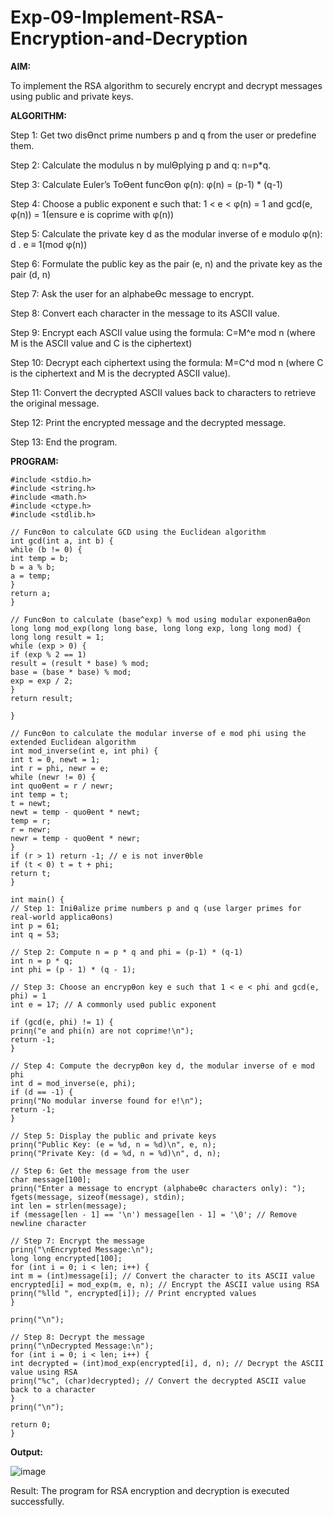 # Exp-09-Implement-RSA-Encryption-and-Decryption

**AIM:**


To implement the RSA algorithm to securely encrypt and decrypt messages using public and private
keys.


**ALGORITHM:**


Step 1:
Get two disƟnct prime numbers p and q from the user or predefine them.

Step 2:
Calculate the modulus n by mulƟplying p and q: n=p*q.

Step 3:
Calculate Euler’s ToƟent funcƟon φ(n): φ(n) = (p-1) * (q-1)

Step 4:
Choose a public exponent e such that: 1 < e < φ(n) = 1 and gcd(e, φ(n)) = 1(ensure e is coprime with
φ(n))

Step 5:
Calculate the private key d as the modular inverse of e modulo φ(n): d . e ≡ 1(mod φ(n))

Step 6:
Formulate the public key as the pair (e, n) and the private key as the pair (d, n)

Step 7:
Ask the user for an alphabeƟc message to encrypt.

Step 8:
Convert each character in the message to its ASCII value.

Step 9:
Encrypt each ASCII value using the formula: C=M^e mod n (where M is the ASCII value and C is the
ciphertext)

Step 10:
Decrypt each ciphertext using the formula: M=C^d mod n (where C is the ciphertext and M is the
decrypted ASCII value).

Step 11:
Convert the decrypted ASCII values back to characters to retrieve the original message.

Step 12:
Print the encrypted message and the decrypted message.

Step 13:
End the program.

**PROGRAM:**

```
#include <stdio.h>
#include <string.h>
#include <math.h>
#include <ctype.h>
#include <stdlib.h>

// FuncƟon to calculate GCD using the Euclidean algorithm
int gcd(int a, int b) {
while (b != 0) {
int temp = b;
b = a % b;
a = temp;
}
return a;
}

// FuncƟon to calculate (base^exp) % mod using modular exponenƟaƟon
long long mod_exp(long long base, long long exp, long long mod) {
long long result = 1;
while (exp > 0) {
if (exp % 2 == 1)
result = (result * base) % mod;
base = (base * base) % mod;
exp = exp / 2;
}
return result;

}

// FuncƟon to calculate the modular inverse of e mod phi using the extended Euclidean algorithm
int mod_inverse(int e, int phi) {
int t = 0, newt = 1;
int r = phi, newr = e;
while (newr != 0) {
int quoƟent = r / newr;
int temp = t;
t = newt;
newt = temp - quoƟent * newt;
temp = r;
r = newr;
newr = temp - quoƟent * newr;
}
if (r > 1) return -1; // e is not inverƟble
if (t < 0) t = t + phi;
return t;
}

int main() {
// Step 1: IniƟalize prime numbers p and q (use larger primes for real-world applicaƟons)
int p = 61;
int q = 53;

// Step 2: Compute n = p * q and phi = (p-1) * (q-1)
int n = p * q;
int phi = (p - 1) * (q - 1);

// Step 3: Choose an encrypƟon key e such that 1 < e < phi and gcd(e, phi) = 1
int e = 17; // A commonly used public exponent

if (gcd(e, phi) != 1) {
prinƞ("e and phi(n) are not coprime!\n");
return -1;
}

// Step 4: Compute the decrypƟon key d, the modular inverse of e mod phi
int d = mod_inverse(e, phi);
if (d == -1) {
prinƞ("No modular inverse found for e!\n");
return -1;
}

// Step 5: Display the public and private keys
prinƞ("Public Key: (e = %d, n = %d)\n", e, n);
prinƞ("Private Key: (d = %d, n = %d)\n", d, n);

// Step 6: Get the message from the user
char message[100];
prinƞ("Enter a message to encrypt (alphabeƟc characters only): ");
fgets(message, sizeof(message), stdin);
int len = strlen(message);
if (message[len - 1] == '\n') message[len - 1] = '\0'; // Remove newline character

// Step 7: Encrypt the message
prinƞ("\nEncrypted Message:\n");
long long encrypted[100];
for (int i = 0; i < len; i++) {
int m = (int)message[i]; // Convert the character to its ASCII value
encrypted[i] = mod_exp(m, e, n); // Encrypt the ASCII value using RSA
prinƞ("%lld ", encrypted[i]); // Print encrypted values
}

prinƞ("\n");

// Step 8: Decrypt the message
prinƞ("\nDecrypted Message:\n");
for (int i = 0; i < len; i++) {
int decrypted = (int)mod_exp(encrypted[i], d, n); // Decrypt the ASCII value using RSA
prinƞ("%c", (char)decrypted); // Convert the decrypted ASCII value back to a character
}
prinƞ("\n");

return 0;
}
```
**Output:**

![image](https://github.com/user-attachments/assets/e3d5ec20-a6e1-40f7-907b-10cc1ccecf94)


Result:
The program for RSA encryption and decryption is executed successfully.

